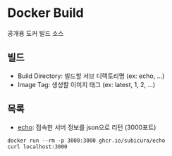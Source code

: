 # Docker Build

공개용 도커 빌드 소스

## 빌드

- Build Directory: 빌드할 서브 디렉토리명 (ex: echo, ...)
- Image Tag: 생성할 이미지 태그 (ex: latest, 1, 2, ...)

## 목록

- [echo](./echo): 접속한 서버 정보를 json으로 리턴 (3000포트)

```
docker run --rm -p 3000:3000 ghcr.io/subicura/echo
curl localhost:3000
```
